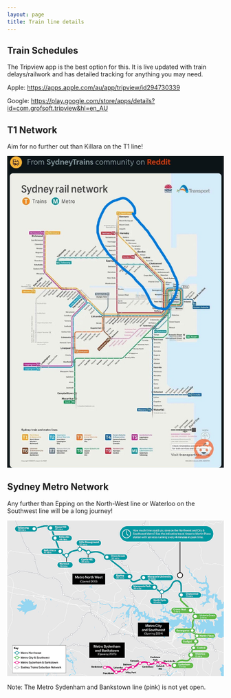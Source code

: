 ```yaml
---
layout: page
title: Train line details
---
```


## Train Schedules

The Tripview app is the best option for this. It is live updated with train delays/railwork and has detailed tracking for anything you may need.

Apple: <https://apps.apple.com/au/app/tripview/id294730339>

Google: <https://play.google.com/store/apps/details?id=com.grofsoft.tripview&hl=en_AU>

## T1 Network

Aim for no further out than Killara on the T1 line!

![alt text](image.png)

## Sydney Metro Network

Any further than Epping on the North-West line or Waterloo on the Southwest line will be a long journey!

![alt text](image-1.png)

Note: The Metro Sydenham and Bankstown line (pink) is not yet open.

